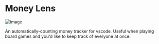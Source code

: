 # Money Lens

![image](https://gist.github.com/assets/43508353/36c6bd17-f227-4fb2-a457-2db1421c30c1)

An automatically-counting money tracker for vscode. Useful when playing board games and you'd like to keep track of everyone at once.
